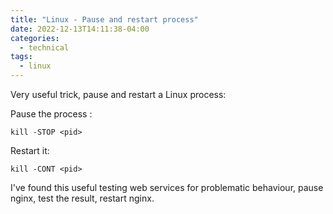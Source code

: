 ```yaml
---
title: "Linux - Pause and restart process"
date: 2022-12-13T14:11:38-04:00
categories:
  - technical
tags:
  - linux
---
```

Very useful trick, pause and restart a Linux process:

Pause the process :
```
kill -STOP <pid>
```
Restart it:
```
kill -CONT <pid>
```

I've found this useful testing web services for problematic behaviour, pause nginx, test the result, restart nginx.